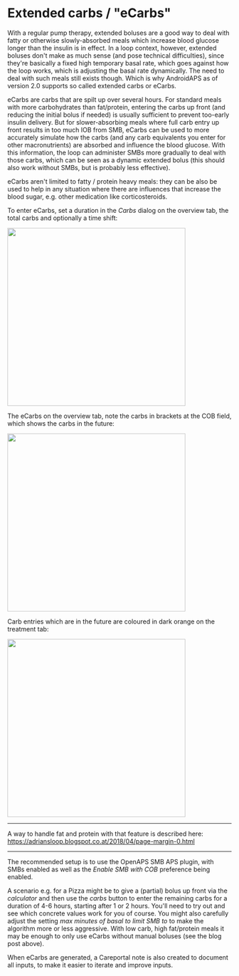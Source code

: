 # Extended carbs / "eCarbs"

With a regular pump therapy, extended boluses are a good way to deal with fatty or otherwise slowly-absorbed meals which increase blood glucose longer than the insulin is in effect. In a loop context, however, extended boluses don't make as much sense (and pose technical difficulties), since they're basically a fixed high temporary basal rate, which goes against how the loop works, which is adjusting the basal rate dynamically.
The need to deal with such meals still exists though. Which is why AndroidAPS as of version 2.0 supports so called extended carbs or eCarbs.

eCarbs are carbs that are spilt up over several hours. For standard meals with more carbohydrates than fat/protein, entering the carbs up front (and reducing the initial bolus if needed) is usually sufficient to prevent too-early insulin delivery.  But for slower-absorbing meals where full carb entry up front results in too much IOB from SMB, eCarbs can be used to more accurately simulate how the carbs (and any carb equivalents you enter for other macronutrients) are absorbed and influence the blood glucose. With this information, the loop can administer SMBs more gradually to deal with those carbs, which can be seen as a dynamic extended bolus (this should also work without SMBs, but is probably less effective).

eCarbs aren't limited to fatty / protein heavy meals: they can be also be used to help in any situation where there are influences that increase the blood sugar, e.g. other medication like corticosteroids.

To enter eCarbs, set a duration in the _Carbs_ dialog on the overview tab, the total carbs and optionally a time shift:

<img src="https://1.bp.blogspot.com/-gnWKSBIBO2g/WuTPV0Rya3I/AAAAAAAAAEg/BvqiZYrsuKcgbny5t1sHWlPS6feWq-xEwCLcBGAs/s1600/Screenshot_20180427-144305.png" width=400>

The eCarbs on the overview tab, note the carbs in brackets at the COB field, which shows the carbs in the future:

<img src="https://4.bp.blogspot.com/-sgc9XdUeaoQ/WuTPXxfaIuI/AAAAAAAAAEk/p7toa_aq_oIWWTnzoQFUPHt4JdPkaXrwwCLcBGAs/s1600/Screenshot_20180427-144324.png" width=400>

Carb entries which are in the future are coloured in dark orange on the treatment tab:

<img src="https://user-images.githubusercontent.com/1732305/38613978-e6d1748e-3d8b-11e8-9d62-154fe73443da.png" width=400>

***
A way to handle fat and protein with that feature is described here: https://adriansloop.blogspot.co.at/2018/04/page-margin-0.html
***

The recommended setup is to use the OpenAPS SMB APS plugin, with SMBs enabled as well as the _Enable SMB with COB_ preference being enabled.

A scenario e.g. for a Pizza might be to give a (partial) bolus up front via the _calculator_ and then use the _carbs_ button to enter the remaining carbs for a duration of 4-6 hours, starting after 1 or 2 hours. You'll need to try out and see which concrete values work for you of course. You might also carefully adjust the setting _max minutes of basal to limit SMB to_ to make the algorithm more or less aggressive.
With low carb, high fat/protein meals it may be enough to only use eCarbs without manual boluses (see the blog post above).

When eCarbs are generated, a Careportal note is also created to document all inputs, to make it easier to iterate and improve inputs.
